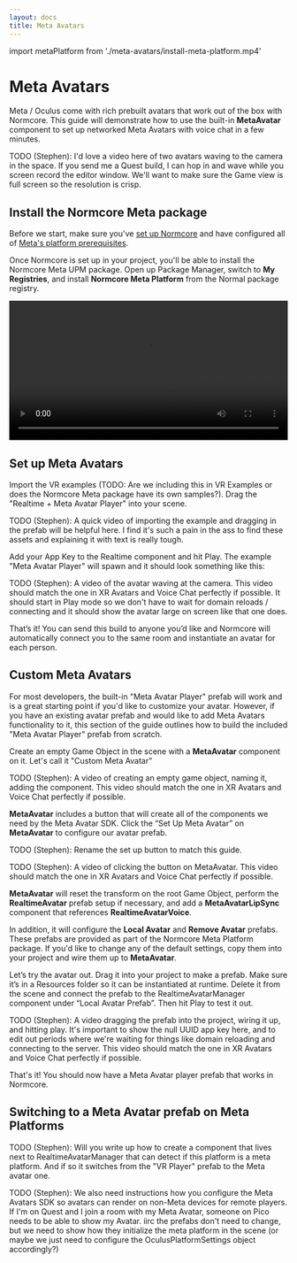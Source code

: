 ```yaml
---
layout: docs
title: Meta Avatars
---
```

import metaPlatform from './meta-avatars/install-meta-platform.mp4'

# Meta Avatars
Meta / Oculus come with rich prebuilt avatars that work out of the box with Normcore. This guide will demonstrate how to use the built-in **MetaAvatar** component to set up networked Meta Avatars with voice chat in a few minutes.

TODO (Stephen): I'd love a video here of two avatars waving to the camera in the space. If you send me a Quest build, I can hop in and wave while you screen record the editor window. We'll want to make sure the Game view is full screen so the resolution is crisp.

## Install the Normcore Meta package
Before we start, make sure you've [set up Normcore](../../essentials/getting-started.md) and have configured all of [Meta's platform prerequisites](./meta-platform-prerequisites.md).

Once Normcore is set up in your project, you'll be able to install the Normcore Meta UPM package. Open up Package Manager, switch to **My Registries**, and install **Normcore Meta Platform** from the Normal package registry.

<video width="100%" controls><source src={metaPlatform} /></video> 

## Set up Meta Avatars
Import the VR examples (TODO: Are we including this in VR Examples or does the Normcore Meta package have its own samples?). Drag the "Realtime + Meta Avatar Player" into your scene.

TODO (Stephen): A quick video of importing the example and dragging in the prefab will be helpful here. I find it's such a pain in the ass to find these assets and explaining it with text is really tough.

Add your App Key to the Realtime component and hit Play. The example "Meta Avatar Player" will spawn and it should look something like this:

TODO (Stephen): A video of the avatar waving at the camera. This video should match the one in XR Avatars and Voice Chat perfectly if possible. It should start in Play mode so we don't have to wait for domain reloads / connecting and it should show the avatar large on screen like that one does.

That’s it! You can send this build to anyone you’d like and Normcore will automatically connect you to the same room and instantiate an avatar for each person.

## Custom Meta Avatars
For most developers, the built-in "Meta Avatar Player" prefab will work and is a great starting point if you'd like to customize your avatar. However, if you have an existing avatar prefab and would like to add Meta Avatars functionality to it, this section of the guide outlines how to build the included "Meta Avatar Player" prefab from scratch.

Create an empty Game Object in the scene with a **MetaAvatar** component on it. Let's call it "Custom Meta Avatar"

TODO (Stephen): A video of creating an empty game object, naming it, adding the component. This video should match the one in XR Avatars and Voice Chat perfectly if possible.

**MetaAvatar** includes a button that will create all of the components we need by the Meta Avatar SDK. Click the “Set Up Meta Avatar” on **MetaAvatar** to configure our avatar prefab.

TODO (Stephen): Rename the set up button to match this guide.

TODO (Stephen): A video of clicking the button on MetaAvatar. This video should match the one in XR Avatars and Voice Chat perfectly if possible.

**MetaAvatar** will reset the transform on the root Game Object, perform the **RealtimeAvatar** prefab setup if necessary, and add a **MetaAvatarLipSync** component that references **RealtimeAvatarVoice**.

In addition, it will configure the **Local Avatar** and **Remove Avatar** prefabs. These prefabs are provided as part of the Normcore Meta Platform package. If you'd like to change any of the default settings, copy them into your project and wire them up to **MetaAvatar**.

Let’s try the avatar out. Drag it into your project to make a prefab. Make sure it’s in a Resources folder so it can be instantiated at runtime. Delete it from the scene and connect the prefab to the RealtimeAvatarManager component under “Local Avatar Prefab”. Then hit Play to test it out.

TODO (Stephen): A video dragging the prefab into the project, wiring it up, and hitting play. It's important to show the null UUID app key here, and to edit out periods where we're waiting for things like domain reloading and connecting to the server. This video should match the one in XR Avatars and Voice Chat perfectly if possible.

That's it! You should now have a Meta Avatar player prefab that works in Normcore.

## Switching to a Meta Avatar prefab on Meta Platforms

TODO (Stephen): Will you write up how to create a component that lives next to RealtimeAvatarManager that can detect if this platform is a meta platform. And if so it switches from the "VR Player" prefab to the Meta avatar one.

TODO (Stephen): We also need instructions how you configure the Meta Avatars SDK so avatars can render on non-Meta devices for remote players. If I'm on Quest and I join a room with my Meta Avatar, someone on Pico needs to be able to show my Avatar. iirc the prefabs don't need to change, but we need to show how they initialize the meta platform in the scene (or maybe we just need to configure the OculusPlatformSettings object accordingly?)
